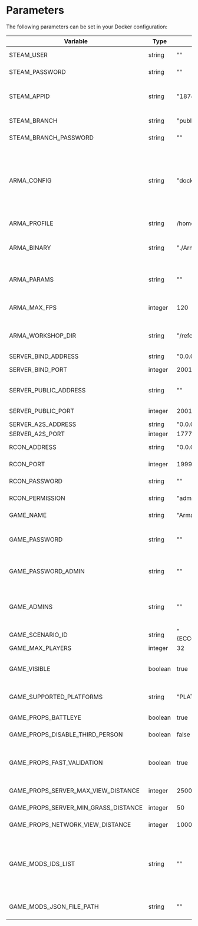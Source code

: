 # Parameters

The following parameters can be set in your Docker configuration:

| Variable                             | Type    | Default Value                                  | Description |
|--------------------------------------|---------|------------------------------------------------|-------------|
| STEAM_USER                           | string  | ""                                             | User to use when downloading from Steamcmd            |
| STEAM_PASSWORD                       | string  | ""                                             | Password to user (required if changing `STEAM_USER`)            |
| STEAM_APPID                          | string  | "1874900"                                      | App ID to download from SteamCMD (`1874900` is Stable Branch, `1890870` is the Experimental Branch)            |
| STEAM_BRANCH                         | string  | "public"                                       | Choose which branch of Steam to use            |
| STEAM_BRANCH_PASSWORD                | string  | ""                                             | Some Steam branches may require a password, enter that here            |
| ARMA_CONFIG                          | string  | "docker_generated"                             | Name of the config file to use minus the extension, this will be relative to `/reforger/Configs` E.g: `my_server` would be `/reforger/Configs/my_server.json`. Note that setting this to a custom configuration will have many of these parameters overridden by values in the config file            |
| ARMA_PROFILE                         | string  | /home/profile                                  | Path to the Profile folder to use (inside the container)            |
| ARMA_BINARY                          | string  | "./ArmaReforgerServer"                         | Path to the Dedicated Server executable (inside the container, relative to the working directory `/reforger`)            |
| ARMA_PARAMS                          | string  | ""                                             | Pass various launch parameters here, they are separated as they would be if you were to run them locally on your machine            |
| ARMA_MAX_FPS                         | integer | 120                                            | Maximum FPS your server should run at (recommended to set this to either 60 or 120 FPS)            |
| ARMA_WORKSHOP_DIR                    | string  | "/reforger/workshop"                           | Path to the Workshop folder where mods will be downloaded and kept. Note that there is a volume tied to the default value.            |
| SERVER_BIND_ADDRESS                  | string  | "0.0.0.0"                                      | Bind address to use on your server            |
| SERVER_BIND_PORT                     | integer | 2001                                           | Bind port to use on your server (inside the container)            |
| SERVER_PUBLIC_ADDRESS                | string  | ""                                             | Public address to use on your server, leave blank to fetch automatically            |
| SERVER_PUBLIC_PORT                   | integer | 2001                                           | Public port to use on your server (inside the container)            |
| SERVER_A2S_ADDRESS                   | string  | "0.0.0.0"                                      | A2S address to use on your server            |
| SERVER_A2S_PORT                      | integer | 17777                                          | A2S port to use on your server            |
| RCON_ADDRESS                         | string  | "0.0.0.0"                                      | RCON address to use on your server            |
| RCON_PORT                            | integer | 19999                                          | RCON port to use on your server (inside the container)            |
| RCON_PASSWORD                        | string  | ""                                             | RCON password required for RCON clients to log in with            |
| RCON_PERMISSION                      | string  | "admin"                                        | RCON permission level (either `admin` or `monitor`)            |
| GAME_NAME                            | string  | "Arma Reforger Docker Server"                  | Name of your server that will appear in the server browser            |
| GAME_PASSWORD                        | string  | ""                                             | Password required to join the server, keeping this as default will have your server joinable by anyone            |
| GAME_PASSWORD_ADMIN                  | string  | ""                                             | Password for server administration in game, leaving this as default will have a random one generated on startup and printed to console            |
| GAME_ADMINS                          | string  | ""                                             | Comma separated list of STEAM64IDs representing players who will automatically become admins when logging into the server            |
| GAME_SCENARIO_ID                     | string  | "{ECC61978EDCC2B5A}Missions/23_Campaign.conf"  | Scenario ID to play on your server            |
| GAME_MAX_PLAYERS                     | integer | 32                                             | Max number of players            |
| GAME_VISIBLE                         | boolean | true                                           | Whether game is visible on the Server Browser. If set to false will require players use the direct connect function            |
| GAME_SUPPORTED_PLATFORMS             | string  | "PLATFORM_PC,PLATFORM_XBL"                     | Whether to use crossplay or not. `PLATFORM_PC` is required, you cannot host an Xbox only server            |
| GAME_PROPS_BATTLEYE                  | boolean | true                                           | Whether BattlEye anti-cheat is enabled            |
| GAME_PROPS_DISABLE_THIRD_PERSON      | boolean | false                                          | Disable Third Person perspective or not            |
| GAME_PROPS_FAST_VALIDATION           | boolean | true                                           | Validation of map entities and components loaded on client when it joins, ensuring things match with initial server state (recommend keeping as default)            |
| GAME_PROPS_SERVER_MAX_VIEW_DISTANCE  | integer | 2500                                           | Server-enforced Max View Distance            |
| GAME_PROPS_SERVER_MIN_GRASS_DISTANCE | integer | 50                                             | Server-enforced Min Grass Render Distance            |
| GAME_PROPS_NETWORK_VIEW_DISTANCE     | integer | 1000                                           | Maximum network streaming range of replicated entities            |
| GAME_MODS_IDS_LIST                   | string  | ""                                             | Comma separated list of mods to download and use, simple at the expense of not being as flexible / readable as `GAME_MODS_JSON_FILE_PATH` as you can't see what the mods are named or choose which version to use            |
| GAME_MODS_JSON_FILE_PATH             | string  | ""                                             | Alternative to `GAME_MODS_IDS_LIST`, JSON file containing all mods and versions to download and use            |

